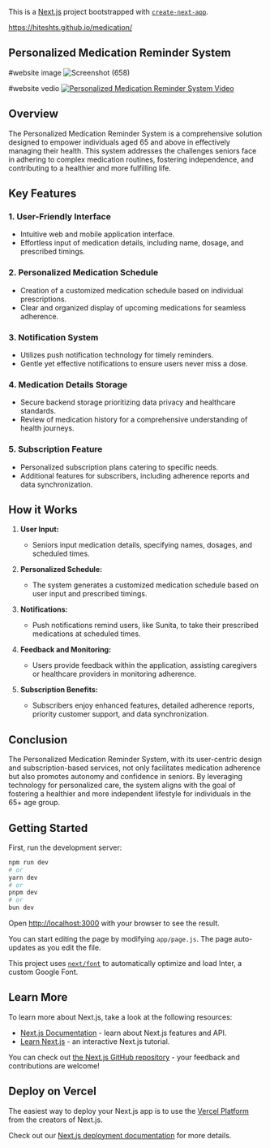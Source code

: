 This is a [Next.js](https://nextjs.org/) project bootstrapped with [`create-next-app`](https://github.com/vercel/next.js/tree/canary/packages/create-next-app).

https://hiteshts.github.io/medication/
## Personalized Medication Reminder System
#website image
![Screenshot (658)](https://github.com/hiteshTS/medication/assets/137639073/ea11db34-b8c6-4193-8da1-f189682992ba)

#website vedio
 [![Personalized Medication Reminder System Video](https://www.youtube.com/watch?v=OlC-1-Wq6VI)](https://www.youtube.com/watch?v=OlC-1-Wq6VI)


## Overview

The Personalized Medication Reminder System is a comprehensive solution designed to empower individuals aged 65 and above in effectively managing their health. This system addresses the challenges seniors face in adhering to complex medication routines, fostering independence, and contributing to a healthier and more fulfilling life.

## Key Features

### 1. User-Friendly Interface

- Intuitive web and mobile application interface.
- Effortless input of medication details, including name, dosage, and prescribed timings.

### 2. Personalized Medication Schedule

- Creation of a customized medication schedule based on individual prescriptions.
- Clear and organized display of upcoming medications for seamless adherence.

### 3. Notification System

- Utilizes push notification technology for timely reminders.
- Gentle yet effective notifications to ensure users never miss a dose.

### 4. Medication Details Storage

- Secure backend storage prioritizing data privacy and healthcare standards.
- Review of medication history for a comprehensive understanding of health journeys.

### 5. Subscription Feature

- Personalized subscription plans catering to specific needs.
- Additional features for subscribers, including adherence reports and data synchronization.

## How it Works

1. **User Input:**
   - Seniors input medication details, specifying names, dosages, and scheduled times.

2. **Personalized Schedule:**
   - The system generates a customized medication schedule based on user input and prescribed timings.

3. **Notifications:**
   - Push notifications remind users, like Sunita, to take their prescribed medications at scheduled times.

4. **Feedback and Monitoring:**
   - Users provide feedback within the application, assisting caregivers or healthcare providers in monitoring adherence.

5. **Subscription Benefits:**
   - Subscribers enjoy enhanced features, detailed adherence reports, priority customer support, and data synchronization.

## Conclusion

The Personalized Medication Reminder System, with its user-centric design and subscription-based services, not only facilitates medication adherence but also promotes autonomy and confidence in seniors. By leveraging technology for personalized care, the system aligns with the goal of fostering a healthier and more independent lifestyle for individuals in the 65+ age group.


## Getting Started

First, run the development server:

```bash
npm run dev
# or
yarn dev
# or
pnpm dev
# or
bun dev
```

Open [http://localhost:3000](http://localhost:3000) with your browser to see the result.

You can start editing the page by modifying `app/page.js`. The page auto-updates as you edit the file.

This project uses [`next/font`](https://nextjs.org/docs/basic-features/font-optimization) to automatically optimize and load Inter, a custom Google Font.

## Learn More

To learn more about Next.js, take a look at the following resources:

- [Next.js Documentation](https://nextjs.org/docs) - learn about Next.js features and API.
- [Learn Next.js](https://nextjs.org/learn) - an interactive Next.js tutorial.

You can check out [the Next.js GitHub repository](https://github.com/vercel/next.js/) - your feedback and contributions are welcome!

## Deploy on Vercel

The easiest way to deploy your Next.js app is to use the [Vercel Platform](https://vercel.com/new?utm_medium=default-template&filter=next.js&utm_source=create-next-app&utm_campaign=create-next-app-readme) from the creators of Next.js.

Check out our [Next.js deployment documentation](https://nextjs.org/docs/deployment) for more details.
